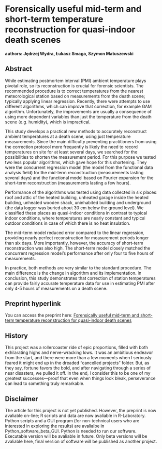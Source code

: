 # Forensically useful mid-term and short-term temperature reconstruction for quasi-indoor death scenes
#### authors: Jędrzej Wydra, Łukasz Smaga, Szymon Matuszewski

## Abstract
While estimating postmortem interval (PMI) ambient temperature plays pivotal role, so its reconstruction is crucial for forensic scientists. The recommended procedure is to correct temperatures from the nearest meteorological station based on measurements from the death scene; typically applying linear regression. Recently, there were attempts to use different algorithms, which can improve that correction, for example GAM algorithm. Unfortunately, the improvements are usually a consequence of using more dependent variables than just the temperature from the death scene (e.g. humidity), which is impractical.

This study develops a practical new methods to accurately reconstruct ambient temperatures at a death scene, using just temperature measurements. Since the main difficulty preventing practitioners from using the correction protocol more frequently is likely the need to record temperatures on site for at least several days, we searched for the possibilities to shorten the measurement period. For this purpose we tested two less popular algorithms, which gave hope for this shortening. They were the concurrent regression model (the model from the functional data analysis field) for the mid-term reconstruction (measurements lasting several days) and the functional model based on Fourier expansion for the short-term reconstruction (measurements lasting a few hours).

Performance of the algorithms was tested using data collected in six places: roof and attic of the heated building, unheated garage inside the heated building, unheated wooden shack, uninhabited building and underground (the data logger was buried about 30 cm below the ground level). We classified these places as quasi-indoor conditions in contrast to typical indoor conditions, where temperatures are nearly constant and typical outdoor conditions in case of which there is no heat insulation.

The mid-term model reduced error compared to the linear regression, providing nearly perfect reconstruction for measurement periods longer than six days. More importantly, however, the accuracy of short-term reconstruction was also high. The short-term model closely matched the concurrent regression model’s performance after only four to five hours of measurements.

In practice, both methods are very similar to the standard procedure. The main difference is the change in algorithm and its implementation. In conclusion, this study demonstrates that correction of station temperatures can provide fairly accurate temperature data for use in estimating PMI after only 4-5 hours of measurements on a death scene.

## Preprint hyperlink
You can access the preprint here: [Forensically useful mid-term and short-term temperature reconstruction for quasi-indoor death scenes](https://doi.org/10.48550/arXiv.2409.09516)

## History
This project was a rollercoaster ride of epic proportions, filled with both exhilarating highs and nerve-wracking lows. It was an ambitious endeavor from the start, and there were more than a few moments when I seriously feared it might end up in the dreaded “cancelled projects” folder. But, as they say, fortune favors the bold, and after navigating through a series of near disasters, we pulled it off. In the end, I consider this to be one of my greatest successes—proof that even when things look bleak, perseverance can lead to something truly remarkable.

## Disclaimer
The article for this project is not yet published. However, the preprint is now avaliable on-line; R scripts and data are now avaliable in R-Laboratory. Python scripts and a GUI program (for non-technical users who are interested in exploring the results) are avalialbe in Python_software_beta_GUI. Python is needed to run our software. Executable version will be avaliable in future.
Only beta versions will be avaliable here, final version of software will be published as another project.
